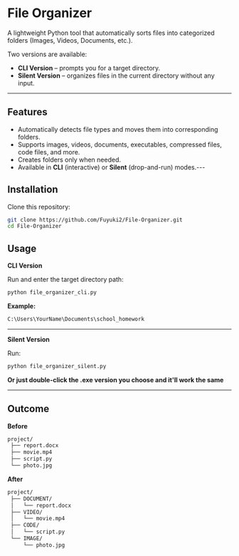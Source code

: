 # File Organizer

A lightweight Python tool that automatically sorts files into categorized folders (Images, Videos, Documents, etc.).  

Two versions are available:
- **CLI Version** – prompts you for a target directory.
- **Silent Version** – organizes files in the current directory without any input.

---

## Features
- Automatically detects file types and moves them into corresponding folders.
- Supports images, videos, documents, executables, compressed files, code files, and more.
- Creates folders only when needed.
- Available in **CLI** (interactive) or **Silent** (drop-and-run) modes.---
## Installation
Clone this repository:
```bash
git clone https://github.com/Fuyuki2/File-Organizer.git
cd File-Organizer
````

## Usage

**CLI Version**

Run and enter the target directory path:
```bash
python file_organizer_cli.py
```
**Example:**
```bash
C:\Users\YourName\Documents\school_homework
```
---
**Silent Version**

Run:
```bash
python file_organizer_silent.py
```

**Or just double-click the .exe version you choose and it'll work the same**

---
## Outcome

**Before**
```html
project/
 ├── report.docx
 ├── movie.mp4
 ├── script.py
 └── photo.jpg

```
**After**

```html
project/
 ├── DOCUMENT/
 │   └── report.docx
 ├── VIDEO/
 │   └── movie.mp4
 ├── CODE/
 │   └── script.py
 └── IMAGE/
     └── photo.jpg
```
